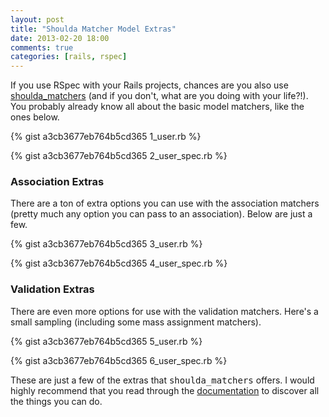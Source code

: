 ```yaml
---
layout: post
title: "Shoulda Matcher Model Extras"
date: 2013-02-20 18:00
comments: true
categories: [rails, rspec]
---
```


If you use RSpec with your Rails projects, chances are you also use [shoulda_matchers](https://github.com/thoughtbot/shoulda-matchers) (and if you don't, what are you doing with your life?!). You probably already know all about the basic model matchers, like the ones below.

{% gist a3cb3677eb764b5cd365 1_user.rb %}

{% gist a3cb3677eb764b5cd365 2_user_spec.rb %}

### Association Extras

There are a ton of extra options you can use with the association matchers (pretty much any option you can pass to an association). Below are just a few.

{% gist a3cb3677eb764b5cd365 3_user.rb %}

{% gist a3cb3677eb764b5cd365 4_user_spec.rb %}

### Validation Extras

There are even more options for use with the validation matchers. Here's a small sampling (including some mass assignment matchers).

{% gist a3cb3677eb764b5cd365 5_user.rb %}

{% gist a3cb3677eb764b5cd365 6_user_spec.rb %}

These are just a few of the extras that <kbd>shoulda_matchers</kbd> offers. I would highly recommend that you read through the [documentation](http://rubydoc.info/github/thoughtbot/shoulda-matchers/master/frames) to discover all the things you can do.
